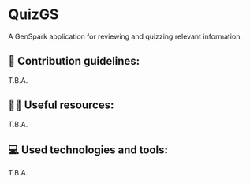 # QuizGS
A GenSpark application for reviewing and quizzing relevant information.

## 🌈 Contribution guidelines:
T.B.A.

## 👩‍💻 Useful resources:
T.B.A.

## :computer: Used technologies and tools:
T.B.A.
